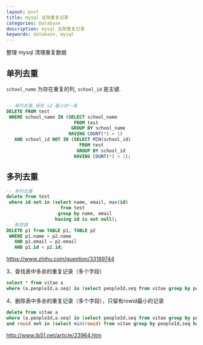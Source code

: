 ```yaml
---
layout: post
title: mysql 去除重复记录
categories: Database
description: mysql 去除重复记录
keywords: database, mysql
---
```


整理 mysql 清理重复数据

## 单列去重

`school_name` 为存在重复的列, `school_id` 是主键.

```sql

-- 单列去重,保存 id 最小的一条
DELETE FROM test
 WHERE school_name IN (SELECT school_name
                         FROM test
                        GROUP BY school_name
                       HAVING COUNT(*) > 1)
   AND school_id NOT IN (SELECT MIN(school_id)
                           FROM test
                          GROUP BY school_id
                         HAVING COUNT(*) > 1);
```

## 多列去重

```sql
-- 多列去重
delete from test
 where id not in (select name, email, max(id)
                    from test
                   group by name, email
                  having id is not null);
-- 新思路
DELETE p1 from TABLE p1, TABLE p2
 WHERE p1.name = p2.name
   AND p1.email = p2.email
   AND p1.id < p2.id;
```

https://www.zhihu.com/question/33189744

3、查找表中多余的重复记录（多个字段）

```sql
select * from vitae a
where (a.peopleId,a.seq) in (select peopleId,seq from vitae group by peopleId,seq having count(*) > 1)
```

4、删除表中多余的重复记录（多个字段），只留有rowid最小的记录

```sql
delete from vitae a
where (a.peopleId,a.seq) in (select peopleId,seq from vitae group by peopleId,seq having count(*) > 1)
and rowid not in (select min(rowid) from vitae group by peopleId,seq having count(*)>1)
```

http://www.jb51.net/article/23964.htm
